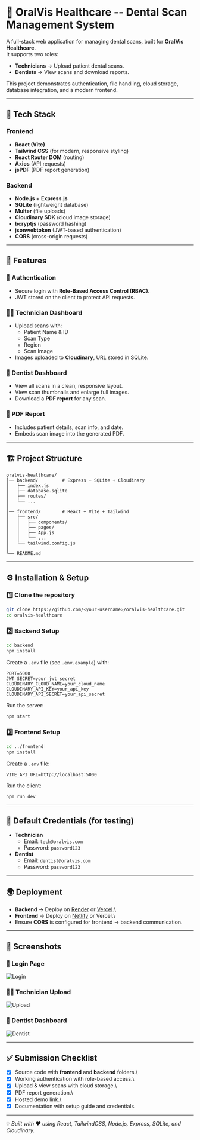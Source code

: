 # 🦷 OralVis Healthcare -- Dental Scan Management System

A full-stack web application for managing dental scans, built for
**OralVis Healthcare**.\
It supports two roles:

-   **Technicians** → Upload patient dental scans.
-   **Dentists** → View scans and download reports.

This project demonstrates authentication, file handling, cloud storage,
database integration, and a modern frontend.

------------------------------------------------------------------------

## 🚀 Tech Stack

### Frontend

-   **React (Vite)**
-   **Tailwind CSS** (for modern, responsive styling)
-   **React Router DOM** (routing)
-   **Axios** (API requests)
-   **jsPDF** (PDF report generation)

### Backend

-   **Node.js** + **Express.js**
-   **SQLite** (lightweight database)
-   **Multer** (file uploads)
-   **Cloudinary SDK** (cloud image storage)
-   **bcryptjs** (password hashing)
-   **jsonwebtoken** (JWT-based authentication)
-   **CORS** (cross-origin requests)

------------------------------------------------------------------------

## 📌 Features

### 🔑 Authentication

-   Secure login with **Role-Based Access Control (RBAC)**.
-   JWT stored on the client to protect API requests.

### 👩‍🔬 Technician Dashboard

-   Upload scans with:
    -   Patient Name & ID
    -   Scan Type
    -   Region
    -   Scan Image
-   Images uploaded to **Cloudinary**, URL stored in SQLite.

### 🦷 Dentist Dashboard

-   View all scans in a clean, responsive layout.
-   View scan thumbnails and enlarge full images.
-   Download a **PDF report** for any scan.

### 📄 PDF Report

-   Includes patient details, scan info, and date.
-   Embeds scan image into the generated PDF.

------------------------------------------------------------------------

## 🏗️ Project Structure

    oralvis-healthcare/
    │── backend/         # Express + SQLite + Cloudinary
    │   ├── index.js
    │   ├── database.sqlite
    │   ├── routes/
    │   └── ...
    │
    │── frontend/        # React + Vite + Tailwind
    │   ├── src/
    │   │   ├── components/
    │   │   ├── pages/
    │   │   ├── App.js
    │   │   └── ...
    │   └── tailwind.config.js
    │
    └── README.md

------------------------------------------------------------------------

## ⚙️ Installation & Setup

### 1️⃣ Clone the repository

``` bash
git clone https://github.com/<your-username>/oralvis-healthcare.git
cd oralvis-healthcare
```

### 2️⃣ Backend Setup

``` bash
cd backend
npm install
```

Create a `.env` file (see `.env.example`) with:

``` env
PORT=5000
JWT_SECRET=your_jwt_secret
CLOUDINARY_CLOUD_NAME=your_cloud_name
CLOUDINARY_API_KEY=your_api_key
CLOUDINARY_API_SECRET=your_api_secret
```

Run the server:

``` bash
npm start
```

### 3️⃣ Frontend Setup

``` bash
cd ../frontend
npm install
```

Create a `.env` file:

``` env
VITE_API_URL=http://localhost:5000
```

Run the client:

``` bash
npm run dev
```

------------------------------------------------------------------------

## 🔑 Default Credentials (for testing)

-   **Technician**
    -   Email: `tech@oralvis.com`
    -   Password: `password123`
-   **Dentist**
    -   Email: `dentist@oralvis.com`
    -   Password: `password123`

------------------------------------------------------------------------

## 🌍 Deployment

-   **Backend** → Deploy on [Render](https://render.com/) or
    [Vercel](https://vercel.com/).\
-   **Frontend** → Deploy on [Netlify](https://www.netlify.com/) or
    Vercel.\
-   Ensure **CORS** is configured for frontend → backend communication.

------------------------------------------------------------------------

## 📸 Screenshots

### 🔐 Login Page

![Login](./screenshots/login.png)

### 👩‍🔬 Technician Upload

![Upload](./screenshots/technician.png)

### 🦷 Dentist Dashboard

![Dentist](./screenshots/dentist.png)

------------------------------------------------------------------------

## ✅ Submission Checklist

-   [x] Source code with **frontend** and **backend** folders.\
-   [x] Working authentication with role-based access.\
-   [x] Upload & view scans with cloud storage.\
-   [x] PDF report generation.\
-   [x] Hosted demo link.\
-   [x] Documentation with setup guide and credentials.

------------------------------------------------------------------------

💡 *Built with ❤️ using React, TailwindCSS, Node.js, Express, SQLite,
and Cloudinary.*

